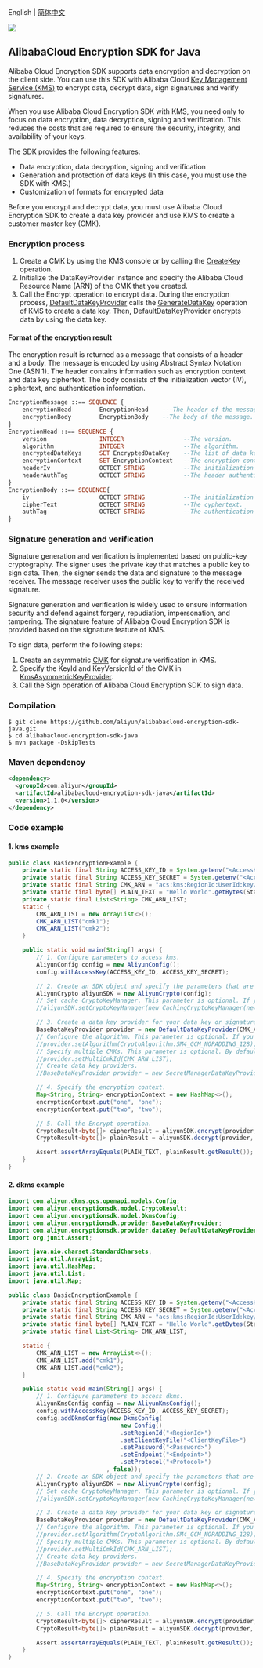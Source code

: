 English | [简体中文](README-CN.md)

![](https://aliyunsdk-pages.alicdn.com/icons/AlibabaCloud.svg)

## AlibabaCloud Encryption SDK for Java

Alibaba Cloud Encryption SDK supports data encryption and decryption on the client side. You can use this SDK with Alibaba Cloud [Key Management Service (KMS)](https://www.aliyun.com/product/kms) to encrypt data, decrypt data, sign signatures and verify signatures.

When you use Alibaba Cloud Encryption SDK with KMS, you need only to focus on data encryption, data decryption, signing and verification. This reduces the costs that are required to ensure the security, integrity, and availability of your keys.

The SDK provides the following features:

- Data encryption, data decryption, signing and verification
- Generation and protection of data keys (In this case, you must use the SDK with KMS.)
- Customization of formats for encrypted data

Before you encrypt and decrypt data, you must use Alibaba Cloud Encryption SDK to create a data key provider and use KMS to create a customer master key (CMK).

### Encryption process

1. Create a CMK by using the KMS console or by calling the [CreateKey](https://help.aliyun.com/document_detail/28947.html) operation.
2. Initialize the DataKeyProvider instance and specify the Alibaba Cloud Resource Name (ARN) of the CMK that you created.
3. Call the Encrypt operation to encrypt data. During the encryption process, [DefaultDataKeyProvider](https://github.com/aliyun/alibabacloud-encryption-sdk-java/src/main/java/com/aliyun/encryptionsdk/provider/dataKey/DefaultDataKeyProvider.java) calls the [GenerateDataKey](https://help.aliyun.com/document_detail/28948.html) operation of KMS to create a data key. Then, DefaultDataKeyProvider encrypts data by using the data key.

#### Format of the encryption result

The encryption result is returned as a message that consists of a header and a body. The message is encoded by using Abstract Syntax Notation One (ASN.1). The header contains information such as encryption context and data key ciphertext. The body consists of the initialization vector (IV), ciphertext, and authentication information.

```asn1
EncryptionMessage ::== SEQUENCE {
	encryptionHead        EncryptionHead    ---The header of the message header.
	encryptionBody        EncryptionBody    --The body of the message.
}
EncryptionHead ::== SEQUENCE {
	version               INTEGER                 --The version.
	algorithm             INTEGER                 --The algorithm.
	encryptedDataKeys     SET EncryptedDataKey    --The list of data key cyphertext.
	encryptionContext     SET EncryptionContext   --The encryption context.
	headerIv              OCTECT STRING           --The initialization vector (IV) for header authentication.
	headerAuthTag         OCTECT STRING           --The header authentication information.
}
EncryptionBody ::== SEQUENCE{
	iv                    OCTECT STRING           --The initialization vector.
	cipherText            OCTECT STRING           --The cyphertext.
	authTag               OCTECT STRING           --The authentication data when Galois/Counter Mode is used.
}
```

### Signature generation and verification

Signature generation and verification is implemented based on public-key cryptography. The signer uses the private key that matches a public key to sign data. Then, the signer sends the data and signature to the message receiver. The message receiver uses the public key to verify the received signature.

Signature generation and verification is widely used to ensure information security and defend against forgery, repudiation, impersonation, and tampering. The signature feature of Alibaba Cloud Encryption SDK is provided based on the signature feature of KMS.

To sign data, perform the following steps:

1. Create an asymmetric [CMK](https://help.aliyun.com/document_detail/148147.html) for signature verification in KMS.
2. Specify the KeyId and KeyVersionId of the CMK in [KmsAsymmetricKeyProvider](https://github.com/aliyun/alibabacloud-encryption-sdk-java/src/main/java/com/aliyun/encryptionsdk/provider/KmsAsymmetricKeyProvider.java).
3. Call the Sign operation of Alibaba Cloud Encryption SDK to sign data.

### Compilation

```shell
$ git clone https://github.com/aliyun/alibabacloud-encryption-sdk-java.git
$ cd alibabacloud-encryption-sdk-java
$ mvn package -DskipTests
```

### Maven dependency

```xml
<dependency>
  <groupId>com.aliyun</groupId>
  <artifactId>alibabacloud-encryption-sdk-java</artifactId>
  <version>1.1.0</version>
</dependency>
```

### Code example
#### 1. kms example
```java
public class BasicEncryptionExample {
    private static final String ACCESS_KEY_ID = System.getenv("<AccessKeyId>");
    private static final String ACCESS_KEY_SECRET = System.getenv("<AccessKeySecret>");
    private static final String CMK_ARN = "acs:kms:RegionId:UserId:key/CmkId";
    private static final byte[] PLAIN_TEXT = "Hello World".getBytes(StandardCharsets.UTF_8);
    private static final List<String> CMK_ARN_LIST;
    static {
        CMK_ARN_LIST = new ArrayList<>();
        CMK_ARN_LIST("cmk1");
        CMK_ARN_LIST("cmk2");
    }

    public static void main(String[] args) {
        // 1. Configure parameters to access kms.
        AliyunConfig config = new AliyunConfig();
        config.withAccessKey(ACCESS_KEY_ID, ACCESS_KEY_SECRET);

        // 2. Create an SDK object and specify the parameters that are used to access Alibaba Cloud.
        AliyunCrypto aliyunSDK = new AliyunCrypto(config);
        // Set cache CryptoKeyManager. This parameter is optional. If you do not specify this parameter, DefaultCryptoKeyManager is used.
        //aliyunSDK.setCryptoKeyManager(new CachingCryptoKeyManager(new LocalDataKeyMaterialCache()));

        // 3. Create a data key provider for your data key or signature.
        BaseDataKeyProvider provider = new DefaultDataKeyProvider(CMK_ARN);
        // Configure the algorithm. This parameter is optional. If you do not specify this parameter, AES_GCM_NOPADDING_256 is used.
        //provider.setAlgorithm(CryptoAlgorithm.SM4_GCM_NOPADDING_128);
        // Specify multiple CMKs. This parameter is optional. By default, only one CMK is used.
        //provider.setMultiCmkId(CMK_ARN_LIST);
        // Create data key providers.
        //BaseDataKeyProvider provider = new SecretManagerDataKeyProvider(CMK_ID, "dataKeySecretName");

        // 4. Specify the encryption context.
        Map<String, String> encryptionContext = new HashMap<>();
        encryptionContext.put("one", "one");
        encryptionContext.put("two", "two");

        // 5. Call the Encrypt operation.
        CryptoResult<byte[]> cipherResult = aliyunSDK.encrypt(provider, PLAIN_TEXT, encryptionContext);
        CryptoResult<byte[]> plainResult = aliyunSDK.decrypt(provider, cipherResult.getResult());

        Assert.assertArrayEquals(PLAIN_TEXT, plainResult.getResult());
    }
}
```
#### 2. dkms example
```java
import com.aliyun.dkms.gcs.openapi.models.Config;
import com.aliyun.encryptionsdk.model.CryptoResult;
import com.aliyun.encryptionsdk.model.DkmsConfig;
import com.aliyun.encryptionsdk.provider.BaseDataKeyProvider;
import com.aliyun.encryptionsdk.provider.dataKey.DefaultDataKeyProvider;
import org.junit.Assert;

import java.nio.charset.StandardCharsets;
import java.util.ArrayList;
import java.util.HashMap;
import java.util.List;
import java.util.Map;

public class BasicEncryptionExample {
    private static final String ACCESS_KEY_ID = System.getenv("<AccessKeyId>");
    private static final String ACCESS_KEY_SECRET = System.getenv("<AccessKeySecret>");
    private static final String CMK_ARN = "acs:kms:RegionId:UserId:key/CmkId";
    private static final byte[] PLAIN_TEXT = "Hello World".getBytes(StandardCharsets.UTF_8);
    private static final List<String> CMK_ARN_LIST;

    static {
        CMK_ARN_LIST = new ArrayList<>();
        CMK_ARN_LIST.add("cmk1");
        CMK_ARN_LIST.add("cmk2");
    }

    public static void main(String[] args) {
        // 1. Configure parameters to access dkms.
        AliyunKmsConfig config = new AliyunKmsConfig();
        config.withAccessKey(ACCESS_KEY_ID, ACCESS_KEY_SECRET);
        config.addDkmsConfig(new DkmsConfig(
                                new Config()
                                .setRegionId("<RegionId>")
                                .setClientKeyFile("<ClientKeyFile>")
                                .setPassword("<Password>")
                                .setEndpoint("<Endpoint>")
                                .setProtocol("<Protocol>")
                            , false));
        // 2. Create an SDK object and specify the parameters that are used to access Alibaba Cloud.
        AliyunCrypto aliyunSDK = new AliyunCrypto(config);
        // Set cache CryptoKeyManager. This parameter is optional. If you do not specify this parameter, DefaultCryptoKeyManager is used.
        //aliyunSDK.setCryptoKeyManager(new CachingCryptoKeyManager(new LocalDataKeyMaterialCache()));

        // 3. Create a data key provider for your data key or signature.
        BaseDataKeyProvider provider = new DefaultDataKeyProvider(CMK_ARN);
        // Configure the algorithm. This parameter is optional. If you do not specify this parameter, AES_GCM_NOPADDING_256 is used.
        //provider.setAlgorithm(CryptoAlgorithm.SM4_GCM_NOPADDING_128);
        // Specify multiple CMKs. This parameter is optional. By default, only one CMK is used.
        //provider.setMultiCmkId(CMK_ARN_LIST);
        // Create data key providers.
        //BaseDataKeyProvider provider = new SecretManagerDataKeyProvider(CMK_ID, "dataKeySecretName");

        // 4. Specify the encryption context.
        Map<String, String> encryptionContext = new HashMap<>();
        encryptionContext.put("one", "one");
        encryptionContext.put("two", "two");

        // 5. Call the Encrypt operation.
        CryptoResult<byte[]> cipherResult = aliyunSDK.encrypt(provider, PLAIN_TEXT, encryptionContext);
        CryptoResult<byte[]> plainResult = aliyunSDK.decrypt(provider, cipherResult.getResult());

        Assert.assertArrayEquals(PLAIN_TEXT, plainResult.getResult());
    }
}
```
